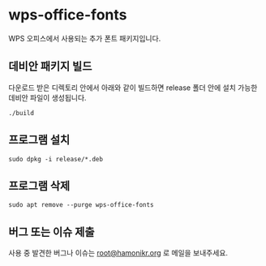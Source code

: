 # wps-office-fonts

WPS 오피스에서 사용되는 추가 폰트 패키지입니다.


## 데비안 패키지 빌드

다운로드 받은 디렉토리 안에서 아래와 같이 빌드하면 release 폴더 안에 설치 가능한 데비안 파일이 생성됩니다.

```
./build
```

## 프로그램 설치

```
sudo dpkg -i release/*.deb
```

## 프로그램 삭제

```
sudo apt remove --purge wps-office-fonts
```

## 버그 또는 이슈 제출

사용 중 발견한 버그나 이슈는 root@hamonikr.org 로 메일을 보내주세요.
